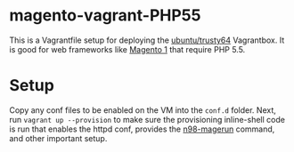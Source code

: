 # magento-vagrant-PHP55
This is a Vagrantfile setup for deploying the [ubuntu/trusty64](https://atlas.hashicorp.com/ubuntu/boxes/trusty64/) Vagrantbox. It is good for web frameworks like [Magento 1](https://magento.com/tech-resources/download) that require PHP 5.5.

# Setup
Copy any conf files to be enabled on the VM into the `conf.d` folder. Next, run `vagrant up --provision` to make sure the provisioning inline-shell code is run that enables the httpd conf, provides the [n98-magerun](https://github.com/netz98/n98-magerun) command, and other important setup.

